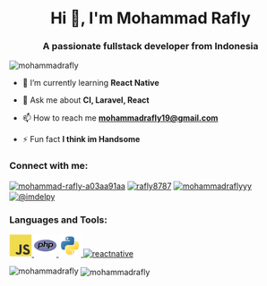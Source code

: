 <h1 align="center">Hi 👋, I'm Mohammad Rafly</h1>
<h3 align="center">A passionate fullstack developer from Indonesia</h3>

<p align="left"> <img src="https://komarev.com/ghpvc/?username=mohammadrafly&label=Profile%20views&color=0e75b6&style=flat" alt="mohammadrafly" /> </p>

- 🌱 I’m currently learning **React Native**

- 💬 Ask me about **CI, Laravel, React**

- 📫 How to reach me **mohammadrafly19@gmail.com**

- ⚡ Fun fact **I think im Handsome**

<h3 align="left">Connect with me:</h3>
<p align="left">
<a href="https://linkedin.com/in/mohammad-rafly-a03aa91aa" target="blank"><img align="center" src="https://raw.githubusercontent.com/rahuldkjain/github-profile-readme-generator/master/src/images/icons/Social/linked-in-alt.svg" alt="mohammad-rafly-a03aa91aa" height="30" width="40" /></a>
<a href="https://fb.com/rafly8787" target="blank"><img align="center" src="https://raw.githubusercontent.com/rahuldkjain/github-profile-readme-generator/master/src/images/icons/Social/facebook.svg" alt="rafly8787" height="30" width="40" /></a>
<a href="https://instagram.com/mohammadraflyyy" target="blank"><img align="center" src="https://raw.githubusercontent.com/rahuldkjain/github-profile-readme-generator/master/src/images/icons/Social/instagram.svg" alt="mohammadraflyyy" height="30" width="40" /></a>
<a href="https://www.youtube.com/c/@imdelpy" target="blank"><img align="center" src="https://raw.githubusercontent.com/rahuldkjain/github-profile-readme-generator/master/src/images/icons/Social/youtube.svg" alt="@imdelpy" height="30" width="40" /></a>
</p>

<h3 align="left">Languages and Tools:</h3>
<p align="left"> <a href="https://developer.mozilla.org/en-US/docs/Web/JavaScript" target="_blank" rel="noreferrer"> <img src="https://raw.githubusercontent.com/devicons/devicon/master/icons/javascript/javascript-original.svg" alt="javascript" width="40" height="40"/> </a> <a href="https://www.php.net" target="_blank" rel="noreferrer"> <img src="https://raw.githubusercontent.com/devicons/devicon/master/icons/php/php-original.svg" alt="php" width="40" height="40"/> </a> <a href="https://www.python.org" target="_blank" rel="noreferrer"> <img src="https://raw.githubusercontent.com/devicons/devicon/master/icons/python/python-original.svg" alt="python" width="40" height="40"/> </a> <a href="https://reactnative.dev/" target="_blank" rel="noreferrer"> <img src="https://reactnative.dev/img/header_logo.svg" alt="reactnative" width="40" height="40"/> </a> </p>

<p><img align="left" src="https://github-readme-stats.vercel.app/api/top-langs?username=mohammadrafly&show_icons=true&locale=en&layout=compact" alt="mohammadrafly" /></p>

<p>&nbsp;<img align="center" src="https://github-readme-stats.vercel.app/api?username=mohammadrafly&show_icons=true&locale=en" alt="mohammadrafly" /></p>
